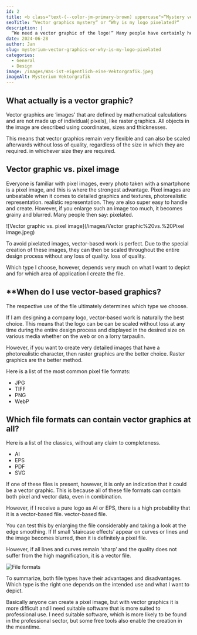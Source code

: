 ```yaml
---
id: 2
title: <b class="text-(--color-jm-primary-brown) uppercase">“Mystery vector graphics“</b> <b> or “Why is my logo pixelated?” </b>
seoTitle: “Vector graphics mystery“ or “Why is my logo pixelated?“
description: |
  “We need a vector graphic of the logo!“ Many people have certainly heard this sentence before when they want to work with a service provider. But what exactly is a vector graphic? This blog article is about what a vector graphic is and what it is needed for. First things first: it's not enough to rename your Logo.png file to Logo.svg or Logo.eps - too bad, but first things first.
date: 2024-06-28
author: Jan
slug: mysterium-vector-graphics-or-why-is-my-logo-pixelated
categories:
  - General
  - Design
image: /images/Was-ist-eigentlich-eine-Vektorgrafik.jpeg
imageAlt: Mysterium Vektorgrafik
---
```


## **What actually is a vector graphic?**

Vector graphics are ‘images’ that are defined by mathematical calculations and are not made up of individual(
pixels), like raster graphics. All objects in the image are described using coordinates, sizes and
thicknesses.

This means that vector graphics remain very flexible and can also be scaled afterwards without loss of quality,
regardless of the size in which they are required.
in whichever size they are required.

## **Vector graphic vs. pixel image**

Everyone is familiar with pixel images, every photo taken with a smartphone is a pixel image, and this is where the
strongest advantage. Pixel images are unbeatable when it comes to detailed graphics and textures, photorealistic
representation.
realistic representation. They are also super easy to handle and create. However, if you enlarge such an image too
much, it becomes grainy and blurred. Many people then say: pixelated.

![Vector graphic vs. pixel image](/images/Vector graphic%20vs.%20Pixel image.jpeg)

To avoid pixelated images, vector-based work is perfect. Due to the special creation
of these images, they can then be scaled throughout the entire design process without any loss of quality.
loss of quality.

Which type I choose, however, depends very much on what I want to depict and for which area of application
I create the file.

## **When do I use vector-based graphics?

The respective use of the file ultimately determines which type we choose.

If I am designing a company logo, vector-based work is naturally the best choice. This means that the logo can be
can be scaled without loss at any time during the entire design process and displayed in the desired size on various
media
whether on the web or on a lorry tarpaulin.

However, if you want to create very detailed images that have a photorealistic character, then raster graphics are the
better choice.
Raster graphics are the better method.

Here is a list of the most common pixel file formats:

- JPG
- TIFF
- PNG
- WebP

## **Which file formats can contain vector graphics at all?**

Here is a list of the classics, without any claim to completeness.

- AI
- EPS
- PDF
- SVG

If one of these files is present, however, it is only an indication that it could be a vector graphic.
This is because all of these file formats can contain both pixel and vector data, even in combination.

However, if I receive a pure logo as AI or EPS, there is a high probability that it is a vector-based file.
vector-based file.

You can test this by enlarging the file considerably and taking a look at the edge smoothing. If
If small ‘staircase effects’ appear on curves or lines and the image becomes blurred, then it is definitely a pixel
file.

However, if all lines and curves remain ‘sharp’ and the quality does not suffer from the high magnification,
it is a vector file.

![File formats](/images/Fileformats.jpeg)

To summarize, both file types have their advantages and disadvantages. Which
type is the right one depends on the intended use and what I want to depict.

Basically anyone can create a pixel image, but with vector graphics it is more difficult and I need suitable software
that is more suited to professional use.
I need suitable software, which is more likely to be found in the professional sector, but some free tools also enable
the
creation in the meantime.

